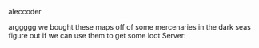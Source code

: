 aleccoder

arggggg we bought these maps off of some mercenaries in the dark seas figure out if we can use them to get some loot Server:
